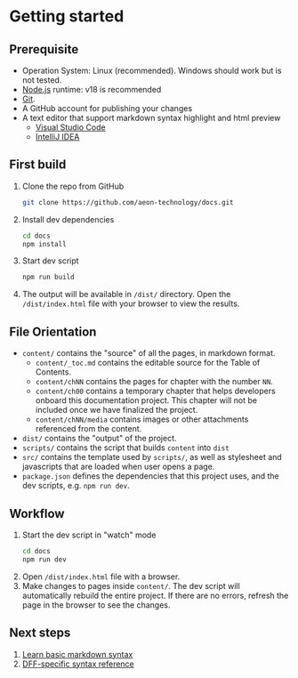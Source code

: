 # Getting started

## Prerequisite

- Operation System: Linux (recommended). Windows should work but is not tested.
- [Node.js](https://nodejs.org) runtime: v18 is recommended
- [Git](https://git-scm.com/book/en/v2/Getting-Started-Installing-Git).
- A GitHub account for publishing your changes
- A text editor that support markdown syntax highlight and html preview
  - [Visual Studio Code]
  - [IntelliJ IDEA]

## First build

1. Clone the repo from GitHub
   ```sh
   git clone https://github.com/aeon-technology/docs.git
   ```
2. Install dev dependencies
   ```sh
   cd docs
   npm install
   ```
3. Start dev script
   ```sh
   npm run build
   ```
4. The output will be available in `/dist/` directory. Open the `/dist/index.html` file with your browser to view the results.

## File Orientation

- `content/` contains the "source" of all the pages, in markdown format.
  - `content/_toc.md` contains the editable source for the Table of Contents.
  - `content/chNN` contains the pages for chapter with the number `NN`.
  - `content/ch00` contains a temporary chapter that helps developers onboard this documentation project. This chapter will not be included once we have finalized the project.
  - `content/chNN/media` contains images or other attachments referenced from the content.
- `dist/` contains the "output" of the project.
- `scripts/` contains the script that builds `content` into `dist`
- `src/` contains the template used by `scripts/`, as well as stylesheet and javascripts that are loaded when user opens a page.
- `package.json` defines the dependencies that this project uses, and the dev scripts, e.g. `npm run dev`.

## Workflow

1. Start the dev script in "watch" mode
   ```sh
   cd docs
   npm run dev
   ```
2. Open `/dist/index.html` file with a browser.
3. Make changes to pages inside `content/`. The dev script will automatically rebuild the entire project. If there are no errors, refresh the page in the browser to see the changes.

## Next steps

1. [Learn basic markdown syntax](https://www.markdownguide.org/basic-syntax/)
2. [DFF-specific syntax reference](./docs/dff-markdown-reference.md)

[visual studio code]: https://code.visualstudio.com/docs/languages/markdown
[intellij idea]: (https://www.jetbrains.com/help/idea/markdown.html)
